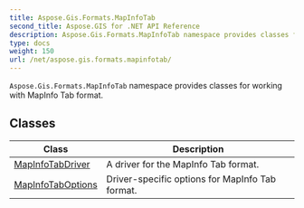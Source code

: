 ```yaml
---
title: Aspose.Gis.Formats.MapInfoTab
second_title: Aspose.GIS for .NET API Reference
description: Aspose.Gis.Formats.MapInfoTab namespace provides classes for working with MapInfo Tab format.
type: docs
weight: 150
url: /net/aspose.gis.formats.mapinfotab/
---
```

`Aspose.Gis.Formats.MapInfoTab` namespace provides classes for working with MapInfo Tab format.

## Classes

| Class | Description |
| --- | --- |
| [MapInfoTabDriver](./mapinfotabdriver/) | A driver for the MapInfo Tab format. |
| [MapInfoTabOptions](./mapinfotaboptions/) | Driver-specific options for MapInfo Tab format. |


